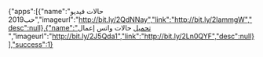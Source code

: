 
  {"apps":[{"name":"حالات فيديو حب2019","imageurl":"http://bit.ly/2QdNNay","link":"http://bit.ly/2IammgW","desc":null},{"name":"تحميل حالات واتس إعمال ","imageurl":"http://bit.ly/2J5Qda1","link":"http://bit.ly/2Ln0QYF","desc":null}],"success":1}
